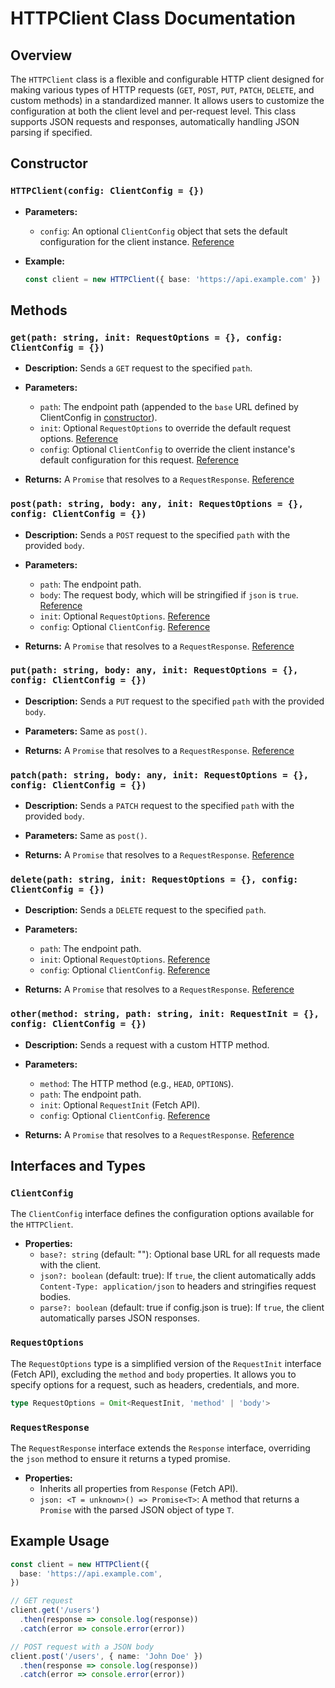 # HTTPClient Class Documentation

## Overview

The `HTTPClient` class is a flexible and configurable HTTP client designed for making various types of HTTP requests (`GET`, `POST`, `PUT`, `PATCH`, `DELETE`, and custom methods) in a standardized manner. It allows users to customize the configuration at both the client level and per-request level. This class supports JSON requests and responses, automatically handling JSON parsing if specified.

## Constructor

### `HTTPClient(config: ClientConfig = {})`

- **Parameters:**
  - `config`: An optional `ClientConfig` object that sets the default configuration for the client instance. [Reference](#clientconfig)

- **Example:**
  ```typescript
  const client = new HTTPClient({ base: 'https://api.example.com' })
  ```

## Methods

### `get(path: string, init: RequestOptions = {}, config: ClientConfig = {})`

- **Description:** Sends a `GET` request to the specified `path`.

- **Parameters:**
  - `path`: The endpoint path (appended to the `base` URL defined by ClientConfig in [constructor](#httpclientconfig-clientconfig--)).
  - `init`: Optional `RequestOptions` to override the default request options. [Reference](#requestoptions)
  - `config`: Optional `ClientConfig` to override the client instance's default configuration for this request. [Reference](#clientconfig)

- **Returns:** A `Promise` that resolves to a `RequestResponse`. [Reference](#requestresponse)

### `post(path: string, body: any, init: RequestOptions = {}, config: ClientConfig = {})`

- **Description:** Sends a `POST` request to the specified `path` with the provided `body`.

- **Parameters:**
  - `path`: The endpoint path.
  - `body`: The request body, which will be stringified if `json` is `true`. [Reference](#httpclientconfig-clientconfig--)
  - `init`: Optional `RequestOptions`. [Reference](#requestoptions)
  - `config`: Optional `ClientConfig`. [Reference](#clientconfig)

- **Returns:** A `Promise` that resolves to a `RequestResponse`. [Reference](#requestresponse)

### `put(path: string, body: any, init: RequestOptions = {}, config: ClientConfig = {})`

- **Description:** Sends a `PUT` request to the specified `path` with the provided `body`.

- **Parameters:** Same as `post()`.

- **Returns:** A `Promise` that resolves to a `RequestResponse`. [Reference](#requestresponse)

### `patch(path: string, body: any, init: RequestOptions = {}, config: ClientConfig = {})`

- **Description:** Sends a `PATCH` request to the specified `path` with the provided `body`.

- **Parameters:** Same as `post()`.

- **Returns:** A `Promise` that resolves to a `RequestResponse`. [Reference](#requestresponse)

### `delete(path: string, init: RequestOptions = {}, config: ClientConfig = {})`

- **Description:** Sends a `DELETE` request to the specified `path`.

- **Parameters:** 
  - `path`: The endpoint path.
  - `init`: Optional `RequestOptions`. [Reference](#requestoptions)
  - `config`: Optional `ClientConfig`. [Reference](#clientconfig)

- **Returns:** A `Promise` that resolves to a `RequestResponse`. [Reference](#requestresponse)

### `other(method: string, path: string, init: RequestInit = {}, config: ClientConfig = {})`

- **Description:** Sends a request with a custom HTTP method.

- **Parameters:**
  - `method`: The HTTP method (e.g., `HEAD`, `OPTIONS`).
  - `path`: The endpoint path.
  - `init`: Optional `RequestInit` (Fetch API).
  - `config`: Optional `ClientConfig`. [Reference](#clientconfig)

- **Returns:** A `Promise` that resolves to a `RequestResponse`. [Reference](#requestresponse)

## Interfaces and Types

### `ClientConfig`

The `ClientConfig` interface defines the configuration options available for the `HTTPClient`.

- **Properties:**
  - `base?: string` (default: ""): Optional base URL for all requests made with the client.
  - `json?: boolean` (default: true): If `true`, the client automatically adds `Content-Type: application/json` to headers and stringifies request bodies.
  - `parse?: boolean` (default: true if config.json is true): If `true`, the client automatically parses JSON responses.

### `RequestOptions`

The `RequestOptions` type is a simplified version of the `RequestInit` interface (Fetch API), excluding the `method` and `body` properties. It allows you to specify options for a request, such as headers, credentials, and more.

```typescript
type RequestOptions = Omit<RequestInit, 'method' | 'body'>
```

### `RequestResponse`

The `RequestResponse` interface extends the `Response` interface, overriding the `json` method to ensure it returns a typed promise.

- **Properties:**
  - Inherits all properties from `Response` (Fetch API).
  - `json: <T = unknown>() => Promise<T>`: A method that returns a `Promise` with the parsed JSON object of type `T`.

## Example Usage

```typescript
const client = new HTTPClient({
  base: 'https://api.example.com',
})

// GET request
client.get('/users')
  .then(response => console.log(response))
  .catch(error => console.error(error))

// POST request with a JSON body
client.post('/users', { name: 'John Doe' })
  .then(response => console.log(response))
  .catch(error => console.error(error))
```
